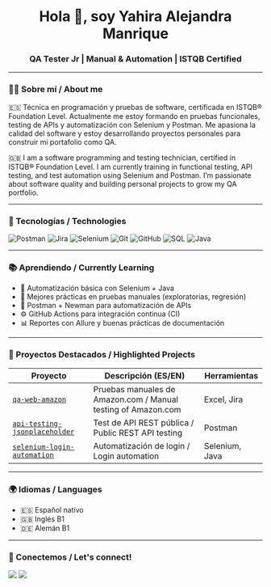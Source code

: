 <h1 align="center">Hola 👋, soy Yahira Alejandra Manrique</h1>
<h3 align="center">QA Tester Jr | Manual & Automation | ISTQB Certified</h3>

---

### 🧑‍💻 Sobre mí / About me

🇪🇸 Técnica en programación y pruebas de software, certificada en ISTQB® Foundation Level.
Actualmente me estoy formando en pruebas funcionales, testing de APIs y automatización con Selenium y Postman. Me apasiona la calidad del software y estoy desarrollando proyectos personales para construir mi portafolio como QA.

🇬🇧 I am a software programming and testing technician, certified in ISTQB® Foundation Level.
I am currently training in functional testing, API testing, and test automation using Selenium and Postman. I’m passionate about software quality and building personal projects to grow my QA portfolio.

---

### 🚀 Tecnologías / Technologies

<p align="left">
  <!-- Testing -->
  <img src="https://img.shields.io/badge/Postman-FF6C37?style=for-the-badge&logo=postman&logoColor=white" alt="Postman"/>
  <img src="https://img.shields.io/badge/Jira-0052CC?style=for-the-badge&logo=jira&logoColor=white" alt="Jira"/>
  <img src="https://img.shields.io/badge/Selenium-43B02A?style=for-the-badge&logo=selenium&logoColor=white" alt="Selenium"/>  
  
  <!-- Dev Tools -->
  <img src="https://img.shields.io/badge/Git-F05032?style=for-the-badge&logo=git&logoColor=white" alt="Git"/>
  <img src="https://img.shields.io/badge/GitHub-181717?style=for-the-badge&logo=github&logoColor=white" alt="GitHub"/>
  <img src="https://img.shields.io/badge/SQL-4479A1?style=for-the-badge&logo=postgresql&logoColor=white" alt="SQL"/>

  <!-- Languages -->
  <img src="https://img.shields.io/badge/Java-ED8B00?style=for-the-badge&logo=openjdk&logoColor=white" alt="Java"/>
</p>

---

### 📚 Aprendiendo / Currently Learning

- 🧪 Automatización básica con Selenium + Java
- 🧼 Mejores prácticas en pruebas manuales (exploratorias, regresión)
- 🔧 Postman + Newman para automatización de APIs
- ⚙️ GitHub Actions para integración continua (CI)
- 📊 Reportes con Allure y buenas prácticas de documentación

---

### 📌 Proyectos Destacados / Highlighted Projects

| Proyecto | Descripción (ES/EN) | Herramientas |
|----------|----------------------|---------------|
| [`qa-web-amazon`](https://github.com/YOUR_USERNAME/qa-web-amazon) | Pruebas manuales de Amazon.com / Manual testing of Amazon.com | Excel, Jira |
| [`api-testing-jsonplaceholder`](https://github.com/YOUR_USERNAME/api-testing-jsonplaceholder) | Test de API REST pública / Public REST API testing | Postman |
| [`selenium-login-automation`](https://github.com/YOUR_USERNAME/selenium-login-automation) | Automatización de login / Login automation | Selenium, Java |

---

### 🌍 Idiomas / Languages

- 🇪🇸 Español nativo
- 🇬🇧 Inglés B1
- 🇩🇪 Alemán B1

---

### 🤝 Conectemos / Let's connect!

<p align="left">
  <a href="mailto:alejandramanriq@gmail.com"><img src="https://img.shields.io/badge/Gmail-D14836?style=for-the-badge&logo=gmail&logoColor=white"/></a>
  <a href="https://www.linkedin.com/in/alejandra-manrique-castaño"><img src="https://img.shields.io/badge/LinkedIn-0A66C2?style=for-the-badge&logo=linkedin&logoColor=white"/></a>
</p>

